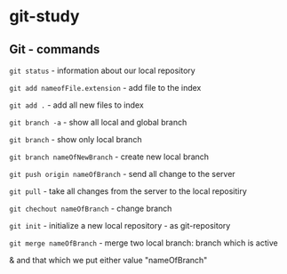 # git-study

## Git - commands

`git status` - information about our local repository

`git add nameofFile.extension` - add file to the index

`git add .` - add all new files to index

`git branch -a` - show all local and global branch  

`git branch` - show only local branch

`git branch nameOfNewBranch` - create new local branch

`git push origin nameOfBranch` - send all change to the server

`git pull` - take all changes from the server to the local repositiry

`git chechout nameOfBranch` - change branch

`git init` - initialize a new local repository - as git-repository 

`git merge nameOfBranch` - merge two local branch: branch which is active 

& and that which we put either value "nameOfBranch"
